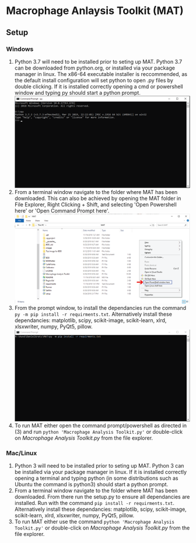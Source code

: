 # Macrophage Anlaysis Toolkit (MAT)

## Setup
### Windows
1. Python 3.7 will need to be installed prior to seting up MAT. Python 3.7 can be 
    downloaded from python.org, or installed via your package manager in linux. 
    The x86-64 executable installer is reccommended, as the default install
    configuration will set python to open .py files by double clicking. If it 
    is installed correctly opening a cmd or powershell window  and typing py
    should start a python prompt.
    ![](./images/command_prompt_py.png)
2. From a terminal window navigate to the folder where MAT has been downloaded. 
    This can also be achieved by opening the MAT folder in File Explorer,
    Right Clicking + Shift, and selecting 'Open Powershell here' or 'Open 
    Command Prompt here'.
    ![](./images/file_explorer_open_cmd.png)
3.  From the prompt window, to install the dependancies run the command 
    `py -m pip install -r requirments.txt`. Alternatively install these 
    dependancies: matplotlib, scipy, scikit-image, scikit-learn, xlrd, xlsxwriter,
    numpy, PyQt5, pillow.
    ![](./images/command_prompt_install.png)
4. To run MAT either open the command prompt/powershell as directed in (3) and
   run `python 'Macrophage Analysis Toolkit.py'` or double-click on 
   *Macrophage Analysis Toolkit.py* from the file explorer.

### Mac/Linux
1. Python 3 will need to be installed prior to seting up MAT. Python 3 can be 
    installed via your package manager in linux. If it is installed correctly
    opening a terminal and typing python (in some distributions such as Ubuntu
    the command is python3) should start a python prompt.
2. From a terminal window navigate to the folder where MAT has been downloaded. 
    From there run the setup.py to ensure all dependancies are installed. Run
    with the command `pip install -r requirments.txt`. Alternatively install these 
    dependancies: matplotlib, scipy, scikit-image, scikit-learn, xlrd, xlsxwriter,
    numpy, PyQt5, pillow.
3. To run MAT either use the command `python 'Macrophage Analysis Toolkit.py'` or
    double-click on *Macrophage Analysis Toolkit.py* from the file explorer.
